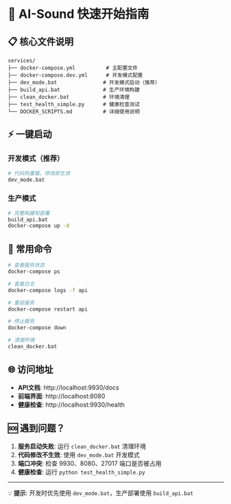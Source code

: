 # 🚀 AI-Sound 快速开始指南

## 📋 核心文件说明

```
services/
├── docker-compose.yml          # 主配置文件
├── docker-compose.dev.yml      # 开发模式配置
├── dev_mode.bat               # 开发模式启动（推荐）
├── build_api.bat              # 生产环境构建
├── clean_docker.bat           # 环境清理
├── test_health_simple.py      # 健康检查测试
└── DOCKER_SCRIPTS.md          # 详细使用说明
```

## ⚡ 一键启动

### 开发模式（推荐）
```bash
# 代码热重载，修改即生效
dev_mode.bat
```

### 生产模式
```bash
# 完整构建和部署
build_api.bat
docker-compose up -d
```

## 🔧 常用命令

```bash
# 查看服务状态
docker-compose ps

# 查看日志
docker-compose logs -f api

# 重启服务
docker-compose restart api

# 停止服务
docker-compose down

# 清理环境
clean_docker.bat
```

## 🌐 访问地址

- **API文档**: http://localhost:9930/docs
- **前端界面**: http://localhost:8080
- **健康检查**: http://localhost:9930/health

## 🆘 遇到问题？

1. **服务启动失败**: 运行 `clean_docker.bat` 清理环境
2. **代码修改不生效**: 使用 `dev_mode.bat` 开发模式
3. **端口冲突**: 检查 9930、8080、27017 端口是否被占用
4. **健康检查**: 运行 `python test_health_simple.py`

---
💡 **提示**: 开发时优先使用 `dev_mode.bat`，生产部署使用 `build_api.bat` 